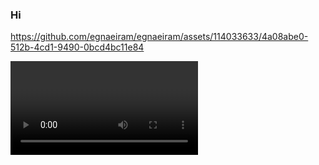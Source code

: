 ### Hi






https://github.com/egnaeiram/egnaeiram/assets/114033633/4a08abe0-512b-4cd1-9490-0bcd4bc11e84

<video autoplay>
